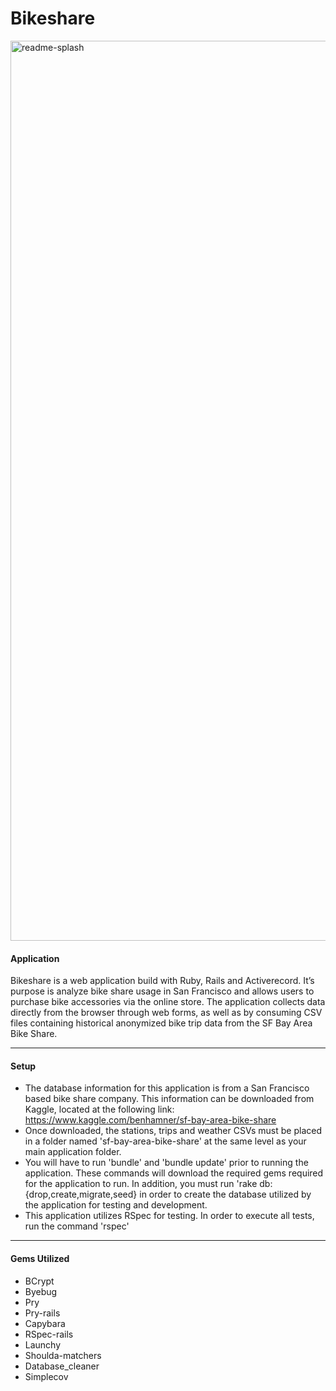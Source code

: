 # Bikeshare
<img width="1440" alt="readme-splash" src="https://user-images.githubusercontent.com/33355897/43535327-e3623b4c-9576-11e8-9b41-48c3e419373b.png">

#### Application
Bikeshare is a web application build with Ruby, Rails and Activerecord. It’s purpose is analyze bike share usage in San Francisco and allows users to purchase bike accessories via the online store. The application collects data directly from the browser through web forms, as well as by consuming CSV files containing historical anonymized bike trip data from the SF Bay Area Bike Share.  

---
#### Setup
- The database information for this application is from a San Francisco based bike share company.  This information can be downloaded from Kaggle, located at the following link: <https://www.kaggle.com/benhamner/sf-bay-area-bike-share>
- Once downloaded, the stations, trips and weather CSVs must be placed in a folder named 'sf-bay-area-bike-share' at the same level as your main application folder.
- You will have to run 'bundle' and 'bundle update' prior to running the application.  These commands will download the required gems required for the application to run.  In addition, you must run 'rake db:{drop,create,migrate,seed} in order to create the database utilized by the application for testing and development.  
- This application utilizes RSpec for testing.  In order to execute all tests, run the command 'rspec'

---

#### Gems Utilized
- BCrypt
- Byebug
- Pry
- Pry-rails
- Capybara
- RSpec-rails
- Launchy
- Shoulda-matchers
- Database_cleaner
- Simplecov
